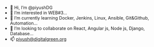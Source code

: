 - 👋 Hi, I’m @piyushDG
- 👀 I’m interested in WEB#3...
- 🌱 I’m currently learning Docker, Jenkins, Linux, Ansible, Git&Github, Automation...
- 💞️ I’m looking to collaborate on React, Angular js, Node js, Django, Database...
- 📫 piyush@digitalgreen.org


